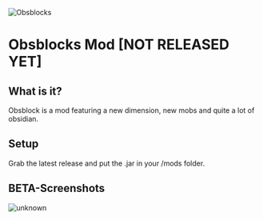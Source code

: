 ![Obsblocks](https://user-images.githubusercontent.com/77678217/106133624-d189eb00-6165-11eb-94ac-92605b27010e.png)
# Obsblocks Mod [NOT RELEASED YET]

## What is it?
Obsblock is a mod featuring a new dimension, new mobs and quite a lot of obsidian.

## Setup
Grab the latest release and put the .jar in your /mods folder. 

## BETA-Screenshots
![unknown](https://user-images.githubusercontent.com/77678217/105619553-03145680-5df4-11eb-9ccb-e44d852bf82a.png)

